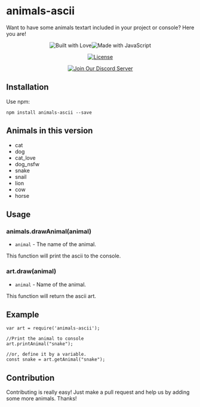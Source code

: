# animals-ascii
Want to have some animals textart included in your project or console? Here you are!


<div align="center">

  <p>
<img src="https://forthebadge.com/images/badges/built-with-love.svg" alt="Built with Love"><!--
--><img src="https://forthebadge.com/images/badges/made-with-javascript.svg" alt="Made with JavaScript">
  </p>

<p>
  <a href="https://github.com/NeotiDev/animals-ascii/blob/master/LICENSE.md"><img src="https://img.shields.io/github/license/NeotiDev/animals-ascii.svg?style=for-the-badge" alt="License"></a>
  </p>
  
  <p>
    <p>
    <a href="https://discord.gg/NqMA6xC"><img src="https://discordapp.com/api/guilds/478157155279699971/widget.png?style=banner2" alt="Join Our Discord Server"/></a>
  </p>
  </div>


## Installation
Use npm:
```
npm install animals-ascii --save
```

## Animals in this version
* cat
* dog
* cat_love
* dog_nsfw
* snake
* snail
* lion
* cow
* horse

## Usage

### animals.drawAnimal(animal)
* `animal` - The name of the animal.

This function will print the ascii to the console.

### art.draw(animal)
* `animal` - Name of the animal.

This function will return the ascii art.

## Example
```
var art = require('animals-ascii');

//Print the animal to console
art.printAnimal("snake");

//or, define it by a variable.
const snake = art.getAnimal("snake");
```

## Contribution
Contributing is really easy! Just make a pull request and help us by adding some more animals. Thanks!
